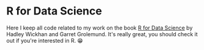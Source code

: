 # R for Data Science
Here I keep all code related to my work on the book [R for Data Science](https://r4ds.had.co.nz/index.html) by Hadley Wickhan and Garret Grolemund.
It's really great, you should check it out if you're interested in R. :grin:
